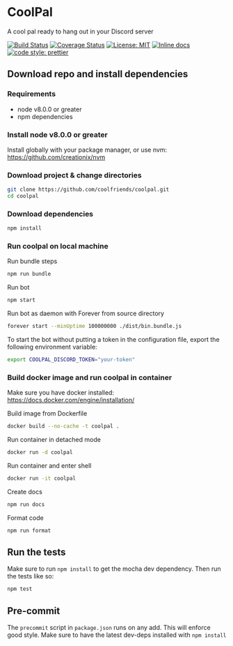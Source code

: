 # CoolPal

A cool pal ready to hang out in your Discord server

[![Build Status](https://travis-ci.org/coolfriends/coolpal.svg?branch=master)](https://travis-ci.org/coolfriends/coolpal)
[![Coverage Status](https://coveralls.io/repos/github/coolfriends/coolpal/badge.svg?branch=master)](https://coveralls.io/github/coolfriends/coolpal?branch=master)
[![License: MIT](https://img.shields.io/badge/License-MIT-yellow.svg)](https://opensource.org/licenses/MIT)
[![Inline docs](http://inch-ci.org/github/coolfriends/coolpal.svg?branch=master)](http://inch-ci.org/github/coolfriends/coolpal)
[![code style: prettier](https://img.shields.io/badge/code_style-prettier-ff69b4.svg?style=flat-square)](https://github.com/prettier/prettier)

## Download repo and install dependencies

### Requirements

- node v8.0.0 or greater
- npm dependencies

### Install node v8.0.0 or greater

Install globally with your package manager, or use nvm:
https://github.com/creationix/nvm

### Download project & change directories

```bash
git clone https://github.com/coolfriends/coolpal.git
cd coolpal
```

### Download dependencies

```bash
npm install
```

### Run coolpal on local machine

Run bundle steps

```bash
npm run bundle
```

Run bot

```bash
npm start
```

Run bot as daemon with Forever from source directory

```bash
forever start --minUptime 100000000 ./dist/bin.bundle.js
```

To start the bot without putting a token in the configuration file, export the
following environment variable:

```bash
export COOLPAL_DISCORD_TOKEN="your-token"
```

### Build docker image and run coolpal in container

Make sure you have docker installed: https://docs.docker.com/engine/installation/

Build image from Dockerfile

```bash
docker build --no-cache -t coolpal .
```

Run container in detached mode

```bash
docker run -d coolpal
```

Run container and enter shell

```bash
docker run -it coolpal
```

Create docs

```bash
npm run docs
```

Format code

```bash
npm run format
```

## Run the tests

Make sure to run `npm install` to get the mocha dev dependency.
Then run the tests like so:

```bash
npm test
```

## Pre-commit

The `precommit` script in `package.json` runs on any add. This will enforce
good style. Make sure to have the latest dev-deps installed with `npm install`
